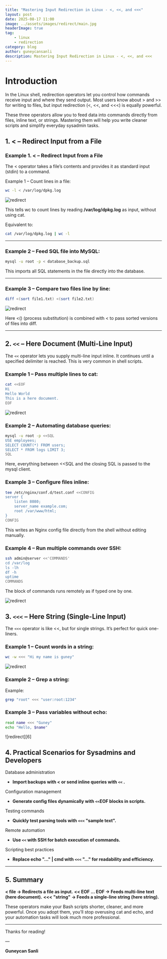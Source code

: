 ```yaml
---
title: "Mastering Input Redirection in Linux - <, <<, and <<<"
layout: post
date: 2025-08-17 11:00
image: ../assets/images/redirect/main.jpg
headerImage: true
tag:
    - linux
    - redirection
category: blog
author: guneycansanli
description: Mastering Input Redirection in Linux - <, <<, and <<<
---
```


# Introduction

In the Linux shell, redirection operators let you control how commands receive input and where they send output. Most users know about > and >> for writing to files, but input redirection (<, <<, and <<<) is equally powerful.

These three operators allow you to feed data into commands directly from files, inline text, or strings. Mastering them will help you write cleaner scripts and simplify everyday sysadmin tasks.

## 1. < – Redirect Input from a File

### Example 1. < – Redirect Input from a File

The < operator takes a file’s contents and provides it as standard input (stdin) to a command.

Example 1 – Count lines in a file:

```bash
wc -l < /var/log/dpkg.log
```

![redirect][1]

This tells wc to count lines by reading **/var/log/dpkg.log** as input, without using cat.

Equivalent to:

```bash
cat /var/log/dpkg.log | wc -l
```

---

### Example 2 – Feed SQL file into MySQL:

```bash
mysql -u root -p < database_backup.sql
```

This imports all SQL statements in the file directly into the database.

---

### Example 3 – Compare two files line by line:

```bash
diff <(sort file1.txt) <(sort file2.txt)
```

![redirect][2]

Here <() (process substitution) is combined with < to pass sorted versions of files into diff.


---

## 2. `<<` – Here Document (Multi-Line Input)

The `<<` operator lets you supply multi-line input inline. It continues until a specified delimiter is reached. This is very common in shell scripts.

### Example 1 – Pass multiple lines to cat:

```bash
cat <<EOF
Hi
Hello World
This is a here document.
EOF
```

![redirect][3]

### Example 2 – Automating database queries:

```bash
mysql -u root -p <<SQL
USE employees;
SELECT COUNT(*) FROM users;
SELECT * FROM logs LIMIT 3;
SQL
```

Here, everything between <<SQL and the closing SQL is passed to the mysql client.

### Example 3 – Configure files inline:

```bash
tee /etc/nginx/conf.d/test.conf <<CONFIG
server {
    listen 8080;
    server_name example.com;
    root /var/www/html;
}
CONFIG
```

This writes an Nginx config file directly from the shell without editing manually.

### Example 4 – Run multiple commands over SSH:

```bash
ssh admin@server <<'COMMANDS'
cd /var/log
ls -lh
df -h
uptime
COMMANDS
```
The block of commands runs remotely as if typed one by one.

![redirect][4]

## 3. `<<<` – Here String (Single-Line Input)

The `<<<` operator is like <<, but for single strings. It’s perfect for quick one-liners.

### Example 1 – Count words in a string:

```bash
wc -w <<< "Hi my name is guney"
```

![redirect][5]

### Example 2 – Grep a string:

Example:

```bash
grep "root" <<< "user:root:1234"
```

### Example 3 – Pass variables without echo:

```bash
read name <<< "Guney"
echo "Hello, $name"
```

![redirect][6]

## 4. Practical Scenarios for Sysadmins and Developers

Database administration
- **Import backups with < or send inline queries with `<<` .**

Configuration management
- **Generate config files dynamically with `<<`EOF blocks in scripts.**

Testing commands
- **Quickly test parsing tools with `<<<`  "sample text".**

Remote automation
- **Use `<<`  with SSH for batch execution of commands.**

Scripting best practices
- **Replace echo "..." | cmd with `<<<`  "..." for readability and efficiency.**

---

## 5. Summary

**< file → Redirects a file as input.**
**<< EOF ... EOF → Feeds multi-line text (here document).**
**<<< "string" → Feeds a single-line string (here string).**

These operators make your Bash scripts shorter, cleaner, and more powerful. Once you adopt them, you’ll stop overusing cat and echo, and your automation tasks will look much more professional.

---

Thanks for reading!

—

**Guneycan Sanli**


[1]: ../assets/images/redirect/redirect-1.jpg
[2]: ../assets/images/redirect/redirect-2.jpg
[3]: ../assets/images/redirect/redirect-3.jpg
[4]: ../assets/images/redirect/redirect-4.jpg
[5]: ../assets/images/redirect/redirect-5.jpg




